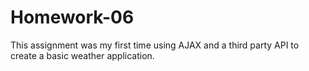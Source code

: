 # Homework-06
This assignment was my first time using AJAX and a third party API to create a basic weather application. 
